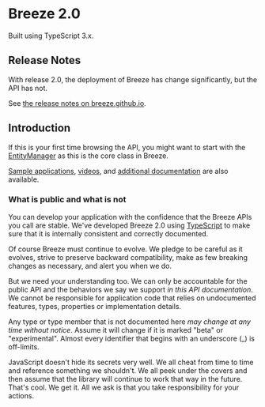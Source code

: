 # Breeze 2.0
Built using TypeScript 3.x.

## Release Notes

With release 2.0, the deployment of Breeze has change significantly, but the API has not.

See <a href="http://breeze.github.io/doc-js/release-notes.html" target="_blank">the release notes on breeze.github.io</a>.

## Introduction

If this is your first time browsing the API, you might want to start with the <a href="/api-docs/classes/entitymanager.html">EntityManager</a> as this is the core class in Breeze.

<a href="http://breeze.github.io/doc-samples/">Sample applications</a>, <a href="http://www.youtube.com/playlist?list=PL88C2B43249433416&feature=plcp" target="_blank">videos</a>, and <a href="http://breeze.github.io/doc-js">additional documentation</a> are also available.

### What is public and what is not

You can develop your application with the confidence that the Breeze APIs you call are stable.  We've developed Breeze 2.0 using [TypeScript](http://typescriptlang.org) to make sure that it is internally consistent and correctly documented.

Of course Breeze must continue to evolve. We pledge to be careful as it evolves, strive to preserve backward compatibility, make as few breaking changes as necessary, and alert you when we do.

But we need your understanding too. We can only be accountable for the public API and the behaviors we say we support <i>in this API documentation</i>. We cannot be responsible for application code that relies on undocumented features, types, properties or implementation details.

Any type or type member that is not documented here <i>may change at any time without notice</i>. Assume it will change if it is marked "beta" or "experimental". Almost every identifier that begins with an underscore (_) is off-limits.

JavaScript doesn't hide its secrets very well. We all cheat from time to time and reference something we shouldn't. We all peek under the covers and then assume that the library will continue to work that way in the future. That's cool. We get it. All we ask is that you take responsibility for your actions.
